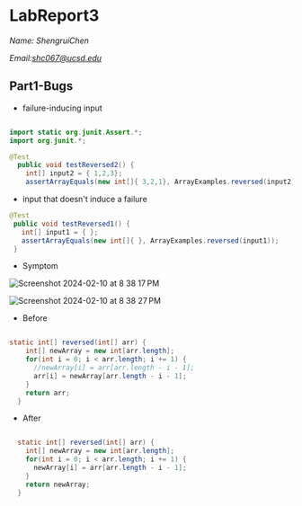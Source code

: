 # LabReport3

 *Name: ShengruiChen*
 
 *Email:shc067@ucsd.edu*

## Part1-Bugs


* failure-inducing input

```java

import static org.junit.Assert.*;
import org.junit.*;

@Test
  public void testReversed2() {
    int[] input2 = { 1,2,3};
    assertArrayEquals(new int[]{ 3,2,1}, ArrayExamples.reversed(input2));
```


* input that doesn't induce a failure
 ```java
@Test
  public void testReversed1() {
    int[] input1 = { };
    assertArrayEquals(new int[]{ }, ArrayExamples.reversed(input1));
  }
```

* Symptom
  
![Screenshot 2024-02-10 at 8 38 17 PM](https://github.com/LC0229/cse15l-lab-reports/assets/156004283/2d044ba8-488d-41b3-84b1-63fe5624d837)

![Screenshot 2024-02-10 at 8 38 27 PM](https://github.com/LC0229/cse15l-lab-reports/assets/156004283/96c73408-088e-47de-a538-dbd9a8968a9d)

  
* Before
```java

static int[] reversed(int[] arr) {
    int[] newArray = new int[arr.length];
    for(int i = 0; i < arr.length; i += 1) {
      //newArray[i] = arr[arr.length - i - 1];
      arr[i] = newArray[arr.length - i - 1];
    }
    return arr;
  }
```

* After
```java

  static int[] reversed(int[] arr) {
    int[] newArray = new int[arr.length];
    for(int i = 0; i < arr.length; i += 1) {
      newArray[i] = arr[arr.length - i - 1];
    }
    return newArray;
  }
```



